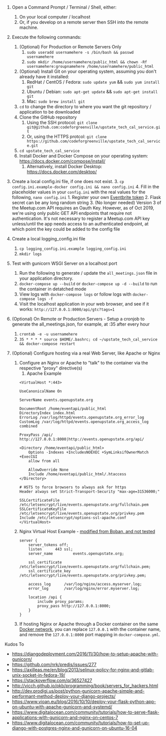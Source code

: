 1. Open a Command Prompt / Terminal / Shell, either:
   1. On your local computer / localhost
   1. Or, if you develop on a remote server then SSH into the remote machine.

1. Execute the following commands:
   	1. (Optional) For Production or Remote Servers Only
		1. `sudo useradd usernamehere -s /bin/bash && passwd usernamehere`
		2. `sudo mkdir /home/usernamehere/public_html && chown -Rf usernamehere:groupnamehere /home/usernamehere/public_html`
   	1. (Optional) Install Git on your operating system, assuming you don't already have it installed:
		1. RedHat / CentOS / Fedora: `sudo update yum` && `sudo yum install git`
		1. Ubuntu / Debian: `sudo apt-get update` && `sudo apt-get install git`
		1. Mac: `sudo brew install git`
	1. `cd` to change the directory to where you want the git repository / application to be downloaded
	2. Clone the GitHub repository
		1. Using the SSH protocol: `git clone git@github.com:codeforgreenville/upstate_tech_cal_service.git`
		2. Or, using the HTTPS protcol: `git clone https://github.com/codeforgreenville/upstate_tech_cal_service.git`
   	1. `cd upstate_tech_cal_service`
   	2. Install Docker and Docker Compose on your operating system: https://docs.docker.com/compose/install/
      	1. Alternatively, install Docker Desktop: https://docs.docker.com/desktop/

2. Create a local config.ini file, if one does not exist.
	3. `cp config.ini.example-docker config.ini && nano config.ini`
	4. Fill in the placeholder values in your `config.ini` with the real values for the following, `nano config.ini`
		1. Register your own [Eventbrite token](https://www.eventbrite.com/support/articles/en_US/How_To/how-to-locate-your-eventbrite-api-user-key?lg=en_US)
		2. Flask secret can be any long random string
		3. (No longer needed) Version 3 of the Meetup.com API requires an Oauth Key. However, as of Oct 2019, we're using only public GET API endpoints that require not authentication. It's not necessary to register a Meetup.com API key unless/until the app needs access to an authenticated endpoint, at which point the key could be added to the config file
	
3. Create a local logging_config.ini file
   1. `cp logging_config.ini.example logging_config.ini`
   2. `mkdir logs`

4. Test with gunicorn WSGI Server on a localhost port
   1. Run the following to generate / update the `all_meetings.json` file in your application directory.
   2. `docker-compose up --build` or `docker-compose up -d --build` to run the container in detatched mode
   3. View logs with `docker-compose logs` or follow logs with `docker-compose logs -f`
   4. Visit the localhost application in your web browser, and see if it works: `http://127.0.0.1:8000/api/gtc?tags=1`

5. (Optional) On Remote or Production Servers - Setup a cronjob to generate the all_meetings.json, for example, at :35 after every hour
   1. `crontab -e -u usernamehere`
   2. `35 * * * * source $HOME/.bashrc; cd ~/upstate_tech_cal_service && docker-compose restart`

6. (Optional) Configure hosting via a real Web Server, like Apache or Nginx
   1. Configure an Nginx or Apache to "talk" to the container via the respective "proxy" directive(s)
      	1. Apache Example
		~~~
		<VirtualHost *:443>

		UseCanonicalName On

		ServerName events.openupstate.org

		DocumentRoot /home/eventapi/public_html
		DirectoryIndex index.html
		ErrorLog /var/log/httpd/events.openupstate.org_error_log
		CustomLog /var/log/httpd/events.openupstate.org_access_log combined

		ProxyPass /api/ http://127.0.0.1:8000|http://events.openupstate.org/api/

		<Directory /home/eventapi/public_html>
			Options -Indexes +IncludesNOEXEC +SymLinksifOwnerMatch +ExecCGI
			allow from all

			AllowOverride None
			Include /home/eventapi/public_html/.htaccess
		</Directory>

		# HSTS to force browsers to always ask for https
		Header always set Strict-Transport-Security "max-age=31536000;"

		SSLCertificateFile /etc/letsencrypt/live/events.openupstate.org/fullchain.pem
		SSLCertificateKeyFile /etc/letsencrypt/live/events.openupstate.org/privkey.pem
		Include /etc/letsencrypt/options-ssl-apache.conf
		</VirtualHost>
		~~~
	1. Nginx Virtual Host Example - [modified from Boban, and not tested](https://serverfault.com/q/892944)
		~~~
		server {
			server_tokens off;
			listen      443 ssl;
			server_name         events.openupstate.org;

			ssl_certificate     /etc/letsencrypt/live/events.openupstate.org/fullchain.pem;
			ssl_certificate_key /etc/letsencrypt/live/events.openupstate.org/privkey.pem;

			access_log      /var/log/nginx/access.myserver.log;
			error_log       /var/log/nginx/error.myserver.log;

			location /api {
				include proxy_params;
				proxy_pass http://127.0.0.1:8000;
			}
		}
		~~~
	1. If hosting Nginx or Apache through a Docker container on the same [Docker network](https://docs.docker.com/compose/networking/), you can replace `127.0.0.1` with the container name, and remove the `127.0.0.1:8000` port mapping in `docker-compose.yml`.


Kudos To
* https://djangodeployment.com/2016/11/30/how-to-setup-apache-with-gunicorn/
* https://github.com/nrk/predis/issues/277
* https://axilleas.me/en/blog/2013/selinux-policy-for-nginx-and-gitlab-unix-socket-in-fedora-19/
* https://stackoverflow.com/q/36527427
* http://vicch.github.io/pkb/programming/book/servers_for_hackers.html
* http://dev.prodigi.us/post/python-gunicorn-apache-simple-and-performant-method-deploy-your-django-projects/
* https://www.vioan.eu/blog/2016/10/10/deploy-your-flask-python-app-on-ubuntu-with-apache-gunicorn-and-systemd/
* https://www.digitalocean.com/community/tutorials/how-to-serve-flask-applications-with-gunicorn-and-nginx-on-centos-7
* https://www.digitalocean.com/community/tutorials/how-to-set-up-django-with-postgres-nginx-and-gunicorn-on-ubuntu-16-04
